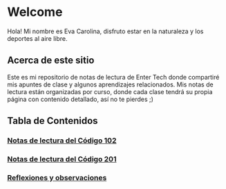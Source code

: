 # Welcome

Hola! Mi nombre es Eva Carolina, disfruto estar en la naturaleza y los deportes al aire libre. 


## Acerca de este sitio
Este es mi repositorio de notas de lectura de Enter Tech donde compartiré mis apuntes de clase y algunos aprendizajes relacionados. Mis notas de lectura están organizadas por curso, donde cada clase tendrá su propia página con contenido detallado, así no te pierdes ;)


## Tabla de Contenidos

### [Notas de lectura del Código 102](./102/)

### [Notas de lectura del Código 201](./201/)

### [Reflexiones y observaciones](https://eeecvargas.github.io/reading-notes/reflexiones-de-clase)
